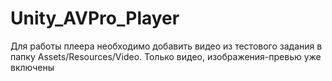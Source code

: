 # Unity_AVPro_Player
Для работы плеера необходимо добавить видео из тестового задания в папку Assets/Resources/Video. Только видео, изображения-превью уже включены 